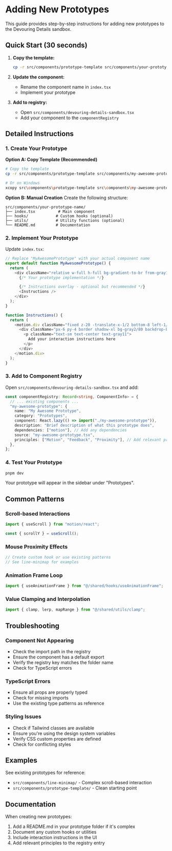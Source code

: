 # Adding New Prototypes

This guide provides step-by-step instructions for adding new prototypes to the Devouring Details sandbox.

## Quick Start (30 seconds)

1. **Copy the template:**

   ```bash
   cp -r src/components/prototype-template src/components/your-prototype-name
   ```

2. **Update the component:**
   - Rename the component name in `index.tsx`
   - Implement your prototype

3. **Add to registry:**
   - Open `src/components/devouring-details-sandbox.tsx`
   - Add your component to the `componentRegistry`

## Detailed Instructions

### 1. Create Your Prototype

**Option A: Copy Template (Recommended)**

```bash
# Copy the template
cp -r src/components/prototype-template src/components/my-awesome-prototype

# Or on Windows
xcopy src\components\prototype-template src\components\my-awesome-prototype /E /I
```

**Option B: Manual Creation**
Create the following structure:

```
src/components/your-prototype-name/
├── index.tsx          # Main component
├── hooks/            # Custom hooks (optional)
├── utils/            # Utility functions (optional)
└── README.md         # Documentation
```

### 2. Implement Your Prototype

Update `index.tsx`:

```typescript
// Replace "MyAwesomePrototype" with your actual component name
export default function MyAwesomePrototype() {
  return (
    <div className="relative w-full h-full bg-gradient-to-br from-gray1 via-gray1 to-gray2/20">
      {/* Your prototype implementation */}

      {/* Instructions overlay - optional but recommended */}
      <Instructions />
    </div>
  );
}

function Instructions() {
  return (
    <motion.div className="fixed z-20 -translate-x-1/2 bottom-8 left-1/2">
      <div className="px-6 py-4 border shadow-xl bg-gray2/80 backdrop-blur-md rounded-2xl border-gray3/50">
        <p className="text-sm text-center text-gray11">
          Add your interaction instructions here
        </p>
      </div>
    </motion.div>
  );
}
```

### 3. Add to Component Registry

Open `src/components/devouring-details-sandbox.tsx` and add:

```typescript
const componentRegistry: Record<string, ComponentInfo> = {
  // ... existing components ...
  "my-awesome-prototype": {
    name: "My Awesome Prototype",
    category: "Prototypes",
    component: React.lazy(() => import("./my-awesome-prototype")),
    description: "Brief description of what this prototype does",
    dependencies: ["motion"], // Add any dependencies
    source: "my-awesome-prototype.tsx",
    principles: ["Motion", "Feedback", "Proximity"], // Add relevant principles
  },
};
```

### 4. Test Your Prototype

```bash
pnpm dev
```

Your prototype will appear in the sidebar under "Prototypes".

## Common Patterns

### Scroll-based Interactions

```typescript
import { useScroll } from "motion/react";

const { scrollY } = useScroll();
```

### Mouse Proximity Effects

```typescript
// Create custom hook or use existing patterns
// See line-minimap for examples
```

### Animation Frame Loop

```typescript
import { useAnimationFrame } from "@/shared/hooks/useAnimationFrame";
```

### Value Clamping and Interpolation

```typescript
import { clamp, lerp, mapRange } from "@/shared/utils/clamp";
```

## Troubleshooting

### Component Not Appearing

- Check the import path in the registry
- Ensure the component has a default export
- Verify the registry key matches the folder name
- Check for TypeScript errors

### TypeScript Errors

- Ensure all props are properly typed
- Check for missing imports
- Use the existing type patterns as reference

### Styling Issues

- Check if Tailwind classes are available
- Ensure you're using the design system variables
- Verify CSS custom properties are defined
- Check for conflicting styles

## Examples

See existing prototypes for reference:

- `src/components/line-minimap/` - Complex scroll-based interaction
- `src/components/prototype-template/` - Clean starting point

## Documentation

When creating new prototypes:

1. Add a README.md in your prototype folder if it's complex
2. Document any custom hooks or utilities
3. Include interaction instructions in the UI
4. Add relevant principles to the registry entry
